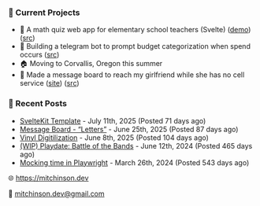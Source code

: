 ### 📌 Current Projects
- 📝 A math quiz web app for elementary school teachers (Svelte) ([demo](https://quiz-staging.mitchinson.dev/)) ([src](https://github.com/bmitchinson/budget-entry))
- 💸 Building a telegram bot to prompt budget categorization when spend occurs ([src](https://github.com/bmitchinson/sms-accountant))
- 🏠 Moving to Corvallis, Oregon this summer
- 💌 Made a message board to reach my girlfriend while she has no cell service ([site](https://letters.mitchinson.dev/)) ([src](https://github.com/bmitchinson/letters))

### 📝 Recent Posts

- [SvelteKit Template](https://blog.mitchinson.dev/sveltekit-template) - July 11th, 2025 (Posted 71 days ago)
- [Message Board - “Letters”](https://blog.mitchinson.dev/letters) - June 25th, 2025 (Posted 87 days ago)
- [Vinyl Digitilization](https://blog.mitchinson.dev/vinyl) - June 8th, 2025 (Posted 104 days ago)
- [(WIP) Playdate: Battle of the Bands](https://blog.mitchinson.dev/playdate-dev-one) - June 12th, 2024 (Posted 465 days ago)
- [Mocking time in Playwright](https://blog.mitchinson.dev/playwright-mock-time) - March 26th, 2024 (Posted 543 days ago)

🌐 https://mitchinson.dev

💌 mitchinson.dev@gmail.com